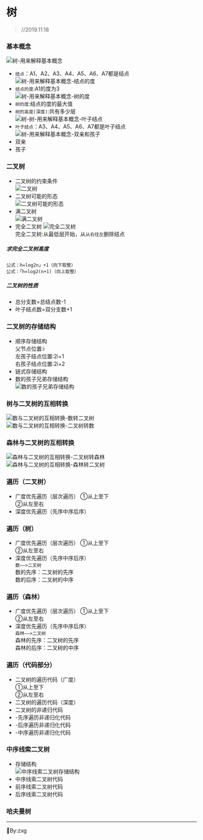 # 树  
> //2019.11.18  
### 基本概念  
![树-用来解释基本概念](/4.树/png/树-用来解释基本概念.png)
- `结点`：A1、A2、A3、A4、A5、A6、A7都是结点  
![树-用来解释基本概念-结点的度](/4.树/png/树-用来解释基本概念-结点的度.png)
- `结点的度`:A1的度为3  
![树-用来解释基本概念-树的度](/4.树/png/树-用来解释基本概念-树的度.png)
- `树的度`:结点的度的最大值  
- `树的高度(深度)`:共有多少层  
![树-树-用来解释基本概念-叶子结点](/4.树/png/树-用来解释基本概念-叶子结点.png)
- `叶子结点`：A3、A4、A5、A6、A7都是叶子结点  
![树-用来解释基本概念-双亲和孩子](/4.树/png/树-用来解释基本概念-双亲和孩子.png)
- 双亲  
- 孩子  
### 二叉树  
- 二叉树的约束条件  
![二叉树](/4.树/png/二叉树.png)
- 二叉树可能的形态  
![二叉树可能的形态](/4.树/png/二叉树可能的形态.png)
- 满二叉树  
![满二叉树](/4.树/png/满二叉树.png)
- 完全二叉树
![完全二叉树](/4.树/png/完全二叉树.png)  
完全二叉树:从最低层开始，从`从右往左`删除结点  
##### 求完全二叉树高度  
`公式：h=log2n」+1（向下取整）`  
`公式：「h=log2(n+1)（向上取整）`  
##### 二叉树的性质  
- 总分支数=总结点数-1  
- 叶子结点数=双分支数+1  
### 二叉树的存储结构  
- 顺序存储结构  
父节点位置:i  
左孩子结点位置:2i+1  
右孩子结点位置:2i+2  
- 链式存储结构  
- 数的孩子兄弟存储结构  
![数的孩子兄弟存储结构](/4.树/png/数的孩子兄弟存储结构.png)  
### 树与二叉树的互相转换  
![数与二叉树的互相转换-数转二叉树](/4.树/png/数与二叉树的互相转换-数转二叉树.png)  
![数与二叉树的互相转换-二叉树转数](/4.树/png/数与二叉树的互相转换-二叉树转数.png)  
### 森林与二叉树的互相转换  
![森林与二叉树的互相转换-二叉树转森林](/4.树/png/森林与二叉树的互相转换-二叉树转森林.png)  
![森林与二叉树的互相转换-森林转二叉树](/4.树/png/森林与二叉树的互相转换-森林转二叉树.png)  
### 遍历（二叉树） 
- 广度优先遍历（层次遍历）
①从上至下  
②从左至右  
- 深度优先遍历（先序中序后序）  
### 遍历（树）
- 广度优先遍历（层次遍历）
①从上至下  
②从左至右  
- 深度优先遍历（先序中序后序）  
`数——>二叉树`  
数的先序：二叉树的先序  
数的后序：二叉树的中序  
### 遍历（森林）
- 广度优先遍历（层次遍历）
①从上至下  
②从左至右  
- 深度优先遍历（先序中序后序）  
`森林——>二叉树`  
森林的先序：二叉树的先序  
森林的后序：二叉树的中序  
### 遍历（代码部分）
- 二叉树的遍历代码（广度）  
①从上至下  
②从左至右  
- 二叉树的遍历代码（深度）  
- 二叉树的非递归代码  
- -先序遍历非递归化代码  
- -后序遍历非递归化代码  
- -中序遍历非递归化代码  
### 中序线索二叉树  
- 存储结构  
![中序线索二叉树存储结构](/4.树/png/中序线索二叉树存储结构.png)  
- 中序线索二叉树代码  
- 前序线索二叉树代码  
- 后序线索二叉树代码  
### 哈夫曼树  
---
:bookmark:By:zxg  
